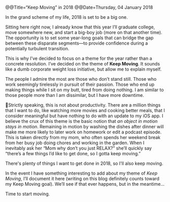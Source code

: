 @@Title=“Keep Moving” in 2018
@@Date=Thursday, 04 January 2018



In the grand scheme of my life, 2018 is set to be a big one. 

 Sitting here right now, I already know that this year I’ll graduate college, move somewhere new, and start a big-boy job (more on that another time).  The opportunity is to set some year-long goals that can bridge the gap between these disparate segments—to provide confidence during a potentially turbulent transition. 

This is why I’ve decided to focus on a theme for the year rather than a concrete resolution. I’ve decided on the theme of **Keep Moving**. It sounds like a dumb corporate weight loss initiative, but allow me to explain myself.

The people I admire the most are those who don’t stand still. Those who work seemingly tirelessly in pursuit of their passion. Those who end up making things while I sit on my butt, tired from doing nothing.  I am similar to those people more than I am dissimilar, but I have more downtime. 

Strictly speaking, this is not about productivity.  There are a million things that I want to do, like watching more movies and cooking better meals, that I consider meaningful but have nothing to do with an update to my iOS app.  I believe the crux of this theme is the basic notion that *an object in motion stays in motion*. Remaining in motion by washing the dishes after dinner will make me more likely to later work on homework or edit a podcast episode. This is taken directly from my mom, who often spends her weekend break from her busy job doing chores and working in the garden. When I inevitably ask her “Mom why don’t you just RELAX?” she’ll quickly say “there’s a few things I’d like to get done, so I gotta keep moving.” 

  There's plenty of things I want to get done in 2018, so I'll also keep moving. 

In the event I have something interesting to add about my theme of *Keep Moving*, I’ll document it here (writing on this blog definitely counts toward my Keep Moving goal). We’ll see if that ever happens, but in the meantime…

Time to start moving. 